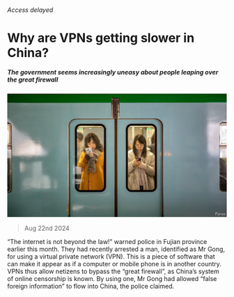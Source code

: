 ###### Access delayed

# Why are VPNs getting slower in China? 

##### The government seems increasingly uneasy about people leaping over the great firewall 

![image](images/20240824_CNP501.jpg) 

> Aug 22nd 2024 

“The internet is not beyond the law!” warned police in Fujian province earlier this month. They had recently arrested a man, identified as Mr Gong, for using a virtual private network (VPN). This is a piece of software that can make it appear as if a computer or mobile phone is in another country. VPNs thus allow netizens to bypass the “great firewall”, as China’s system of online censorship is known. By using one, Mr Gong had allowed “false foreign information” to flow into China, the police claimed.


